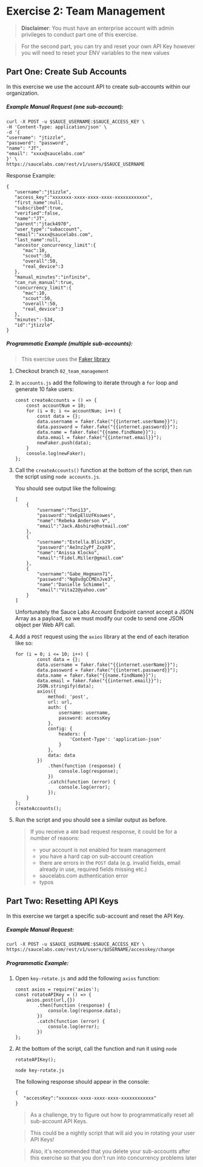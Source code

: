 # Exercise 2: Team Management
> **Disclaimer**:
 > You must have an enterprise account with admin privileges to conduct part one of this exercise. 
 
 > For the second part, you can try and reset your own API Key however you will need to reset your ENV variables to the new values
## Part One: Create Sub Accounts
In this exercise we use the account API to create sub-accounts within our organization.
##### Example Manual Request (one sub-account):
```
curl -X POST -u $SAUCE_USERNAME:$SAUCE_ACCESS_KEY \
-H 'Content-Type: application/json' \
-d '{
"username": "jtizzle",
"password": "password",
"name": "JT",
"email": "xxxx@saucelabs.com"
}' \
https://saucelabs.com/rest/v1/users/$SAUCE_USERNAME
```
Response Example:
```
{  
   "username":"jtizzle",
   "access_key":"xxxxxxx-xxxx-xxxx-xxxx-xxxxxxxxxxxx",
   "first_name":null,
   "subscribed":true,
   "verified":false,
   "name":"JT",
   "parent":"jtack4970",
   "user_type":"subaccount",
   "email":"xxxx@saucelabs.com",
   "last_name":null,
   "ancestor_concurrency_limit":{  
      "mac":10,
      "scout":50,
      "overall":50,
      "real_device":3
   },
   "manual_minutes":"infinite",
   "can_run_manual":true,
   "concurrency_limit":{  
      "mac":10,
      "scout":50,
      "overall":50,
      "real_device":3
   },
   "minutes":-534,
   "id":"jtizzle"
}
```
##### Programmatic Example (multiple sub-accounts):
 
 > This exercise uses the [Faker library](https://github.com/marak/Faker.js/)
1. Checkout branch `02_team_management`
2. In `accounts.js` add the following to iterate through a `for` loop and generate 10 fake users:
    ```
    const createAccounts = () => {
        const accountNum = 10;
        for (i = 0; i <= accountNum; i++) {
            const data = {};
            data.username = faker.fake("{{internet.userName}}");
            data.password = faker.fake("{{internet.password}}");
            data.name = faker.fake("{{name.findName}}");
            data.email = faker.fake("{{internet.email}}");
            newFaker.push(data);
        }
        console.log(newFaker);
    };
    ```
3. Call the `createAccounts()` function at the bottom of the script, then run the script using `node accounts.js`. 

    You should see output like the following:
    ```
    [  
        {  
            "username":"Toni13",
            "password":"UxEpElUzFKsowes",
            "name":"Rebeka Anderson V",
            "email":"Jack.Abshire@hotmail.com"
        },
        {  
            "username":"Estella.Blick29",
            "password":"Ae3nz2yPf_ZxpX9",
            "name":"Anissa Klocko",
            "email":"Fidel.Miller@gmail.com"
        },
        {  
            "username":"Gabe_Hegmann71",
            "password":"Ng8vdgCCMEnJve3",
            "name":"Danielle Schimmel",
            "email":"Vita22@yahoo.com"
        }
    ]
    ```
    
    Unfortunately the Sauce Labs Account Endpoint cannot accept a JSON Array as a payload, so we must modify our code to send one JSON object per Web API call. 

4. Add a `POST` request using the `axios` library at the end of each iteration like so:
    ```
    for (i = 0; i <= 10; i++) {
            const data = {};
            data.username = faker.fake("{{internet.userName}}");
            data.password = faker.fake("{{internet.password}}");
            data.name = faker.fake("{{name.findName}}");
            data.email = faker.fake("{{internet.email}}");
            JSON.stringify(data);
            axios({
                method: 'post',
                url: url,
                auth: {
                    username: username,
                    password: accessKey
                },
                config: {
                    headers: {
                        'Content-Type': 'application-json'
                    }
                },
                data: data
            })
                .then(function (response) {
                    console.log(response);
                })
                .catch(function (error) {
                    console.log(error);
                });
        }
    };
    createAccounts();
    ```
5. Run the script and you should see a similar output as before.
    > If you receive a `400` bad request response, it could be for a number of reasons:
    > * your account is not enabled for team management
    > * you have a hard cap on sub-account creation
    > * there are errors in the `POST` data (e.g. invalid fields, email already in use, required fields missing etc.)
    > * saucelabs.com authentication error
    > * typos
    
## Part Two: Resetting API Keys
In this exercise we target a specific sub-account and reset the API Key.
##### Example Manual Request:
```
curl -X POST -u $SAUCE_USERNAME:$SAUCE_ACCESS_KEY \
https://saucelabs.com/rest/v1/users/$USERNAME/accesskey/change
```
##### Programmatic Example:
1. Open `key-rotate.js` and add the following `axios` function:
    ```
    const axios = require('axios');
    const rotateAPIKey = () => {
        axios.post(url,{})
            .then(function (response) {
                console.log(response.data);
            })
            .catch(function (error) {
                console.log(error);
            })
    };
    ```
2. At the bottom of the script, call the function and run it using `node`
    ```
    rotateAPIKey();
    ```
    ```
    node key-rotate.js
    ```
    The following response should appear in the console:
    ```
    {  
       "accessKey":"xxxxxxx-xxxx-xxxx-xxxx-xxxxxxxxxxxx"
    }
    ```
    > As a challenge, try to figure out how to programmatically reset all sub-account API Keys. 
    
    > This could be a nightly script that will aid you in rotating your user API Keys!
    
    >Also, it's recommended that you delete your sub-accounts after this exercise so that you don't run into concurrency problems later